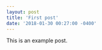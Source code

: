 ```yaml
---
layout: post
title: 'First post'
date: '2018-01-30 00:27:00 -0400'
---
```


This is an example post.

